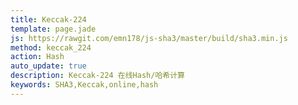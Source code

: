 ```yaml
---
title: Keccak-224
template: page.jade
js: https://rawgit.com/emn178/js-sha3/master/build/sha3.min.js
method: keccak_224
action: Hash
auto_update: true
description: Keccak-224 在线Hash/哈希计算
keywords: SHA3,Keccak,online,hash
---
```

